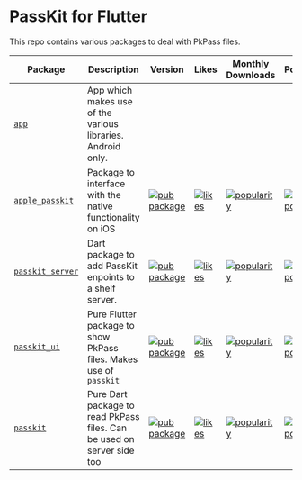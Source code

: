 # PassKit for Flutter

This repo contains various packages to deal with PkPass files.

| Package                            | Description                                                            | Version                                                                                                    | Likes                                                                                                      | Monthly Downloads                                                                                            | Points                                                                                                           |
| ---------------------------------- | ---------------------------------------------------------------------- | ---------------------------------------------------------------------------------------------------------- | ---------------------------------------------------------------------------------------------------------- | ------------------------------------------------------------------------------------------------------------ | ---------------------------------------------------------------------------------------------------------------- |
| [`app`](app)                       | App which makes use of the various libraries. Android only.            |                                                                                                            |                                                                                                            |                                                                                                              |                                                                                                                  |
| [`apple_passkit`](apple_passkit)   | Package to interface with the native functionality on iOS              | [![pub package](https://img.shields.io/pub/v/apple_passkit.svg)](https://pub.dev/packages/apple_passkit)   | [![likes](https://img.shields.io/pub/likes/apple_passkit)](https://pub.dev/packages/apple_passkit/score)   | [![popularity](https://img.shields.io/pub/dm/apple_passkit)](https://pub.dev/packages/apple_passkit/score)   | [![pub points](https://img.shields.io/pub/points/apple_passkit)](https://pub.dev/packages/apple_passkit/score)   |
| [`passkit_server`](passkit_server) | Dart package to add PassKit enpoints to a shelf server.                | [![pub package](https://img.shields.io/pub/v/passkit_server.svg)](https://pub.dev/packages/passkit_server) | [![likes](https://img.shields.io/pub/likes/passkit_server)](https://pub.dev/packages/passkit_server/score) | [![popularity](https://img.shields.io/pub/dm/passkit_server)](https://pub.dev/packages/passkit_server/score) | [![pub points](https://img.shields.io/pub/points/passkit_server)](https://pub.dev/packages/passkit_server/score) |
| [`passkit_ui`](passkit_ui)         | Pure Flutter package to show PkPass files. Makes use of `passkit`      | [![pub package](https://img.shields.io/pub/v/passkit_ui.svg)](https://pub.dev/packages/passkit_ui)         | [![likes](https://img.shields.io/pub/likes/passkit_ui)](https://pub.dev/packages/passkit_ui/score)         | [![popularity](https://img.shields.io/pub/dm/passkit_ui)](https://pub.dev/packages/passkit_ui/score)         | [![pub points](https://img.shields.io/pub/points/passkit_ui)](https://pub.dev/packages/passkit_ui/score)         |
| [`passkit`](passkit)               | Pure Dart package to read PkPass files. Can be used on server side too | [![pub package](https://img.shields.io/pub/v/passkit.svg)](https://pub.dev/packages/passkit)               | [![likes](https://img.shields.io/pub/likes/passkit)](https://pub.dev/packages/passkit/score)               | [![popularity](https://img.shields.io/pub/dm/passkit)](https://pub.dev/packages/passkit/score)               | [![pub points](https://img.shields.io/pub/points/passkit)](https://pub.dev/packages/passkit/score)               |
